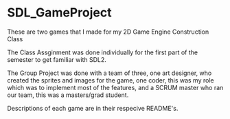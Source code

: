 # SDL_GameProject
These are two games that I made for my 2D Game Engine Construction Class

The Class Assginment was done individually for the first part of the semester to get familiar with SDL2.

The Group Project was done with a team of three, one art designer, who created the sprites and images for the game,
one coder, this was my role which was to implement most of the features, and a SCRUM master who ran our team, this was a masters/grad student.

Descriptions of each game are in their respecive README's.
